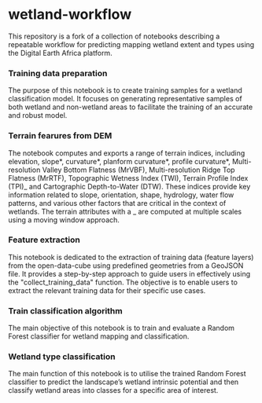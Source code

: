 # wetland-workflow

This repository is a fork of a collection of notebooks describing a repeatable workflow for predicting mapping wetland extent and types using the Digital Earth Africa platform.

### Training data preparation

The purpose of this notebook is to create training samples for a wetland classification model. It focuses on generating representative samples of both wetland and non-wetland areas to facilitate the training of an accurate and robust model.

### Terrain fearures from DEM

The notebook computes and exports a range of terrain indices, including elevation, slope*, curvature*, planform curvature*, profile curvature*, Multi-resolution Valley Bottom Flatness (MrVBF), Multi-resolution Ridge Top Flatness (MrRTF), Topographic Wetness Index (TWI), Terrain Profile Index (TPI)_ and Cartographic Depth-to-Water (DTW). These indices provide key information related to slope, orientation, shape, hydrology, water flow patterns, and various other factors that are critical in the context of wetlands. The terrain attributes with a _ are computed at multiple scales using a moving window approach.

### Feature extraction

This notebook is dedicated to the extraction of training data (feature layers) from the open-data-cube using predefined geometries from a GeoJSON file. It provides a step-by-step approach to guide users in effectively using the "collect_training_data" function. The objective is to enable users to extract the relevant training data for their specific use cases.

### Train classification algorithm

The main objective of this notebook is to train and evaluate a Random Forest classifier for wetland mapping and classification.

### Wetland type classification

The main function of this notebook is to utilise the trained Random Forest classifier to predict the landscape’s wetland intrinsic potential and then classify wetland areas into classes for a specific area of interest.
